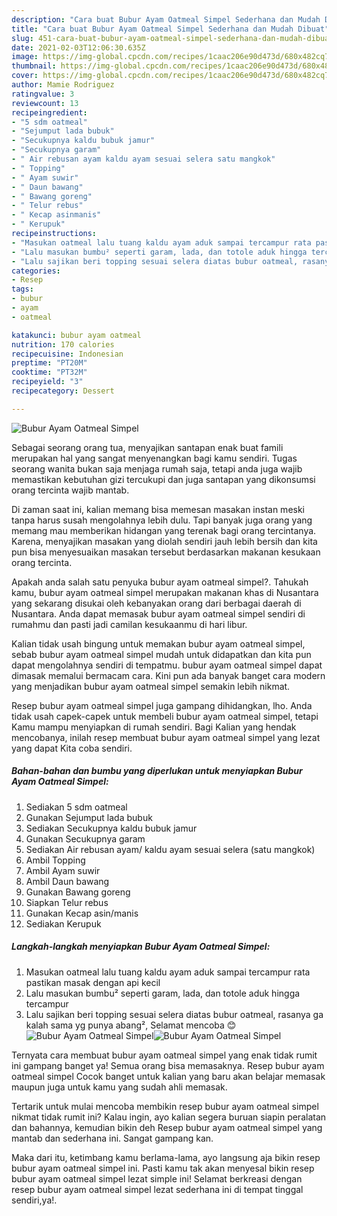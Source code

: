```yaml
---
description: "Cara buat Bubur Ayam Oatmeal Simpel Sederhana dan Mudah Dibuat"
title: "Cara buat Bubur Ayam Oatmeal Simpel Sederhana dan Mudah Dibuat"
slug: 451-cara-buat-bubur-ayam-oatmeal-simpel-sederhana-dan-mudah-dibuat
date: 2021-02-03T12:06:30.635Z
image: https://img-global.cpcdn.com/recipes/1caac206e90d473d/680x482cq70/bubur-ayam-oatmeal-simpel-foto-resep-utama.jpg
thumbnail: https://img-global.cpcdn.com/recipes/1caac206e90d473d/680x482cq70/bubur-ayam-oatmeal-simpel-foto-resep-utama.jpg
cover: https://img-global.cpcdn.com/recipes/1caac206e90d473d/680x482cq70/bubur-ayam-oatmeal-simpel-foto-resep-utama.jpg
author: Mamie Rodriguez
ratingvalue: 3
reviewcount: 13
recipeingredient:
- "5 sdm oatmeal"
- "Sejumput lada bubuk"
- "Secukupnya kaldu bubuk jamur"
- "Secukupnya garam"
- " Air rebusan ayam kaldu ayam sesuai selera satu mangkok"
- " Topping"
- " Ayam suwir"
- " Daun bawang"
- " Bawang goreng"
- " Telur rebus"
- " Kecap asinmanis"
- " Kerupuk"
recipeinstructions:
- "Masukan oatmeal lalu tuang kaldu ayam aduk sampai tercampur rata pastikan masak dengan api kecil"
- "Lalu masukan bumbu² seperti garam, lada, dan totole aduk hingga tercampur"
- "Lalu sajikan beri topping sesuai selera diatas bubur oatmeal, rasanya ga kalah sama yg punya abang², Selamat mencoba 😊"
categories:
- Resep
tags:
- bubur
- ayam
- oatmeal

katakunci: bubur ayam oatmeal 
nutrition: 170 calories
recipecuisine: Indonesian
preptime: "PT20M"
cooktime: "PT32M"
recipeyield: "3"
recipecategory: Dessert

---
```



![Bubur Ayam Oatmeal Simpel](https://img-global.cpcdn.com/recipes/1caac206e90d473d/680x482cq70/bubur-ayam-oatmeal-simpel-foto-resep-utama.jpg)

Sebagai seorang orang tua, menyajikan santapan enak buat famili merupakan hal yang sangat menyenangkan bagi kamu sendiri. Tugas seorang  wanita bukan saja menjaga rumah saja, tetapi anda juga wajib memastikan kebutuhan gizi tercukupi dan juga santapan yang dikonsumsi orang tercinta wajib mantab.

Di zaman  saat ini, kalian memang bisa memesan masakan instan meski tanpa harus susah mengolahnya lebih dulu. Tapi banyak juga orang yang memang mau memberikan hidangan yang terenak bagi orang tercintanya. Karena, menyajikan masakan yang diolah sendiri jauh lebih bersih dan kita pun bisa menyesuaikan masakan tersebut berdasarkan makanan kesukaan orang tercinta. 



Apakah anda salah satu penyuka bubur ayam oatmeal simpel?. Tahukah kamu, bubur ayam oatmeal simpel merupakan makanan khas di Nusantara yang sekarang disukai oleh kebanyakan orang dari berbagai daerah di Nusantara. Anda dapat memasak bubur ayam oatmeal simpel sendiri di rumahmu dan pasti jadi camilan kesukaanmu di hari libur.

Kalian tidak usah bingung untuk memakan bubur ayam oatmeal simpel, sebab bubur ayam oatmeal simpel mudah untuk didapatkan dan kita pun dapat mengolahnya sendiri di tempatmu. bubur ayam oatmeal simpel dapat dimasak memalui bermacam cara. Kini pun ada banyak banget cara modern yang menjadikan bubur ayam oatmeal simpel semakin lebih nikmat.

Resep bubur ayam oatmeal simpel juga gampang dihidangkan, lho. Anda tidak usah capek-capek untuk membeli bubur ayam oatmeal simpel, tetapi Kamu mampu menyiapkan di rumah sendiri. Bagi Kalian yang hendak mencobanya, inilah resep membuat bubur ayam oatmeal simpel yang lezat yang dapat Kita coba sendiri.

<!--inarticleads1-->

##### Bahan-bahan dan bumbu yang diperlukan untuk menyiapkan Bubur Ayam Oatmeal Simpel:

1. Sediakan 5 sdm oatmeal
1. Gunakan Sejumput lada bubuk
1. Sediakan Secukupnya kaldu bubuk jamur
1. Gunakan Secukupnya garam
1. Sediakan  Air rebusan ayam/ kaldu ayam sesuai selera (satu mangkok)
1. Ambil  Topping
1. Ambil  Ayam suwir
1. Ambil  Daun bawang
1. Gunakan  Bawang goreng
1. Siapkan  Telur rebus
1. Gunakan  Kecap asin/manis
1. Sediakan  Kerupuk




<!--inarticleads2-->

##### Langkah-langkah menyiapkan Bubur Ayam Oatmeal Simpel:

1. Masukan oatmeal lalu tuang kaldu ayam aduk sampai tercampur rata pastikan masak dengan api kecil
1. Lalu masukan bumbu² seperti garam, lada, dan totole aduk hingga tercampur
1. Lalu sajikan beri topping sesuai selera diatas bubur oatmeal, rasanya ga kalah sama yg punya abang², Selamat mencoba 😊
<img src="//assets-global.cpcdn.com/assets/icons/button_play-2c75c40dde080a61004c1f40b05d8f140eaff45d7e9e6481dc71c63d2e7c4909.png" alt="Bubur Ayam Oatmeal Simpel"><img src="https://img-global.cpcdn.com/steps/5b3f9bee792b2f6e/160x128cq70/bubur-ayam-oatmeal-simpel-langkah-memasak-3-foto.jpg" alt="Bubur Ayam Oatmeal Simpel">



Ternyata cara membuat bubur ayam oatmeal simpel yang enak tidak rumit ini gampang banget ya! Semua orang bisa memasaknya. Resep bubur ayam oatmeal simpel Cocok banget untuk kalian yang baru akan belajar memasak maupun juga untuk kamu yang sudah ahli memasak.

Tertarik untuk mulai mencoba membikin resep bubur ayam oatmeal simpel nikmat tidak rumit ini? Kalau ingin, ayo kalian segera buruan siapin peralatan dan bahannya, kemudian bikin deh Resep bubur ayam oatmeal simpel yang mantab dan sederhana ini. Sangat gampang kan. 

Maka dari itu, ketimbang kamu berlama-lama, ayo langsung aja bikin resep bubur ayam oatmeal simpel ini. Pasti kamu tak akan menyesal bikin resep bubur ayam oatmeal simpel lezat simple ini! Selamat berkreasi dengan resep bubur ayam oatmeal simpel lezat sederhana ini di tempat tinggal sendiri,ya!.

